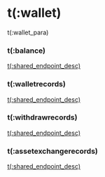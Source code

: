 # t(:wallet)
t(:wallet_para)


### t(:balance)
<a href="/docs-legacy/futuresV2/inverse#t-balance">t(:shared_endpoint_desc)</a>

### t(:walletrecords)
<a href="/docs-legacy/futuresV2/inverse#t-walletrecords">t(:shared_endpoint_desc)</a>

### t(:withdrawrecords)
<a href="/docs-legacy/futuresV2/inverse#t-withdrawrecords">t(:shared_endpoint_desc)</a>

### t(:assetexchangerecords)
<a href="/docs-legacy/futuresV2/inverse#t-assetexchangerecords">t(:shared_endpoint_desc)</a>
